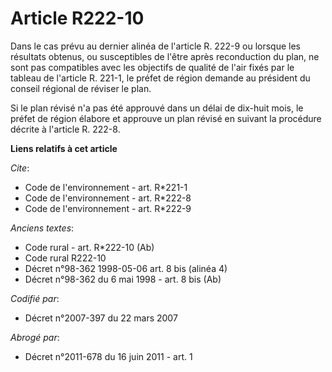 # Article R222-10

Dans le cas prévu au dernier alinéa de l'article R. 222-9 ou lorsque les résultats obtenus, ou susceptibles de l'être après
reconduction du plan, ne sont pas compatibles avec les objectifs de qualité de l'air fixés par le tableau de l'article R.
221-1, le préfet de région demande au président du conseil régional de réviser le plan.

Si le plan révisé n'a pas été approuvé dans un délai de dix-huit mois, le préfet de région élabore et approuve un plan révisé
en suivant la procédure décrite à l'article R. 222-8.

**Liens relatifs à cet article**

_Cite_:

  - Code de l'environnement - art. R*221-1
  - Code de l'environnement - art. R*222-8
  - Code de l'environnement - art. R*222-9

_Anciens textes_:

  - Code rural - art. R*222-10 (Ab)
  - Code rural R222-10
  - Décret n°98-362 1998-05-06 art. 8 bis (alinéa 4)
  - Décret n°98-362 du 6 mai 1998 - art. 8 bis (Ab)

_Codifié par_:

  - Décret n°2007-397 du 22 mars 2007

_Abrogé par_:

  - Décret n°2011-678 du 16 juin 2011 - art. 1
